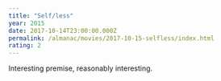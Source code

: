 ```yaml
---
title: "Self/less"
year: 2015
date: 2017-10-14T23:00:00.000Z
permalink: /almanac/movies/2017-10-15-selfless/index.html
rating: 2
---
```


Interesting premise, reasonably interesting.